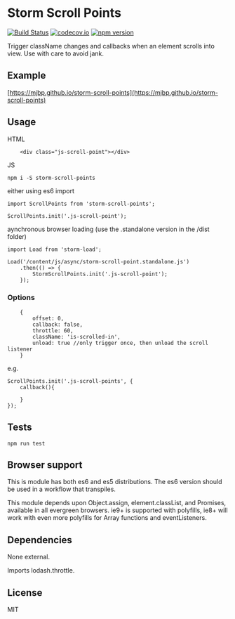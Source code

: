 # Storm Scroll Points

[![Build Status](https://travis-ci.org/mjbp/storm-scroll-points.svg?branch=master)](https://travis-ci.org/mjbp/storm-scroll-points)
[![codecov.io](http://codecov.io/github/mjbp/storm-scroll-points/coverage.svg?branch=master)](http://codecov.io/github/mjbp/storm-scroll-points?branch=master)
[![npm version](https://badge.fury.io/js/storm-scroll-points.svg)](https://badge.fury.io/js/storm-scroll-points)

Trigger className changes and callbacks when an element scrolls into view. Use with care to avoid jank.

## Example
[https://mjbp.github.io/storm-scroll-points](https://mjbp.github.io/storm-scroll-points)

## Usage
HTML
```
	<div class="js-scroll-point"></div>
```

JS
```
npm i -S storm-scroll-points
```
either using es6 import
```
import ScrollPoints from 'storm-scroll-points';

ScrollPoints.init('.js-scroll-point');
```
aynchronous browser loading (use the .standalone version in the /dist folder)
```
import Load from 'storm-load';

Load('/content/js/async/storm-scroll-point.standalone.js')
    .then(() => {
        StormScrollPoints.init('.js-scroll-point');
    });
```

### Options
```
    {
		offset: 0,
		callback: false,
		throttle: 60,
		className: 'is-scrolled-in',
		unload: true //only trigger once, then unload the scroll listener
	}

```
e.g.
```
ScrollPoints.init('.js-scroll-points', {
    callback(){
		
	}
});
```

## Tests
```
npm run test
```

## Browser support
This is module has both es6 and es5 distributions. The es6 version should be used in a workflow that transpiles.

This module depends upon Object.assign, element.classList, and Promises, available in all evergreen browsers. ie9+ is supported with polyfills, ie8+ will work with even more polyfills for Array functions and eventListeners.

## Dependencies
None external.

Imports lodash.throttle.

## License
MIT